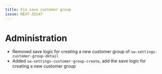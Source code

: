 ```yaml
---
title: Fix save customer group
issue: NEXT-33147
---
```

# Administration
* Removed save logic for creating a new customer group of `sw-settings-customer-group-detail`
* Added `sw-settings-customer-group-create`, add the save logic for creating a new customer group
